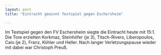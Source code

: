 ```yaml
---
layout: post
title: "Eintracht gewinnt Testspiel gegen Eschersheim"

---
```


Im Testspiel gegen den FV Eschersheim siegte die Eintracht heute mit 15:1. Die Tore erzielten Korkmaz, Steinhöfer (je 3), Titsch-Rivero, Liberopoulos, Caio (je 2), Franz, Köhler und Heller. Nach langer Verletzungspause wieder mit dabei war Christoph Preuß.


